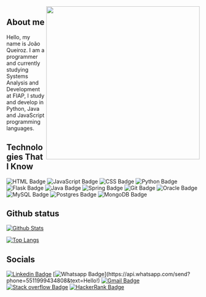 <img align="right" width="400" height="400" src="https://avatars.githubusercontent.com/u/55325674?s=400&u=68ea91c9e4b915d90ea4dcb9d9db50c4d65ab6ba&v=4">

## About me

Hello, my name is João Queiroz.
I am a programmer and currently studying Systems Analysis and Development at FIAP, I study and develop in Python, Java and JavaScript programming languages.

## Technologies That I Know

![HTML Badge](https://img.shields.io/badge/html5%20-%23E34F26.svg?&style=for-the-badge&logo=html5&logoColor=white)
![JavaScript Badge](https://img.shields.io/badge/javascript%20-%23323330.svg?&style=for-the-badge&logo=javascript&logoColor=%23F7DF1E)
![CSS Badge](https://img.shields.io/badge/css3%20-%231572B6.svg?&style=for-the-badge&logo=css3&logoColor=white)
![Python Badge](https://img.shields.io/badge/python%20-%2314354C.svg?&style=for-the-badge&logo=python&logoColor=white)
![Flask Badge](https://img.shields.io/badge/flask%20-%23000.svg?&style=for-the-badge&logo=flask&logoColor=white)
![Java Badge](https://img.shields.io/badge/java-%23ED8B00.svg?&style=for-the-badge&logo=java&logoColor=white)
![Spring Badge](https://img.shields.io/badge/spring%20-%236DB33F.svg?&style=for-the-badge&logo=spring&logoColor=white)
![Git Badge](https://img.shields.io/badge/git%20-%23F05033.svg?&style=for-the-badge&logo=git&logoColor=white)
![Oracle Badge](https://img.shields.io/badge/oracle%20-%23F00000.svg?&style=for-the-badge&logo=oracle&logoColor=white)
![MySQL Badge](https://img.shields.io/badge/mysql-%2300f.svg?&style=for-the-badge&logo=mysql&logoColor=white)
![Postgres Badge](https://img.shields.io/badge/postgres-%23316192.svg?&style=for-the-badge&logo=postgresql&logoColor=white)
![MongoDB Badge](https://img.shields.io/badge/MongoDB-%234ea94b.svg?&style=for-the-badge&logo=mongodb&logoColor=white)

## Github status

[![Github Stats](https://github-readme-stats.vercel.app/api?username=XxJoaoQueirozxX&show_icons=true&theme=darcula)](https://github.com/xxjoaoqueirozxx/)

[![Top Langs](https://github-readme-stats.vercel.app/api/top-langs/?username=xxjoaoqueirozxx&layout=compact&theme=darcula)](https://github.com/xxjoaoqueirozxx/)


## Socials

[![Linkedin Badge](https://img.shields.io/badge/linkedin%20-%230077B5.svg?&style=for-the-badge&logo=linkedin&logoColor=white&link=https://www.linkedin.com/in/joaovpqueiroz/)](https://www.linkedin.com/in/joaovpqueiroz/)
[![Whatsapp Badge](https://img.shields.io/badge/WhatsApp-25D366?style=for-the-badge&logo=whatsapp&logoColor=white&link=https://api.whatsapp.com/send?phone=5511999434808&text=Hello!)](https://api.whatsapp.com/send?phone=5511999434808&text=Hello!)
[![Gmail Badge](https://img.shields.io/badge/Gmail-D14836?style=for-the-badge&logo=gmail&logoColor=white&link=mailto:joaovic.pqueiroz@gmail.com)](mailto:joaovic.pqueiroz@gmail.com)
[![Stack overflow Badge](https://img.shields.io/badge/-Stack%20overflow-FE7A16?style=for-the-badge&logo=stack-overflow&logoColor=white&link=https://stackoverflow.com/users/15223577/joao-queiroz)](https://stackoverflow.com/users/15223577/joao-queiroz)
[![HackerRank Badge](https://img.shields.io/badge/-Hackerrank-39424E?style=for-the-badge&logo=HackerRank&logoColor=white&link=https://www.hackerrank.com/joaovic_pqueiroz)](https://www.hackerrank.com/joaovic_pqueiroz)
